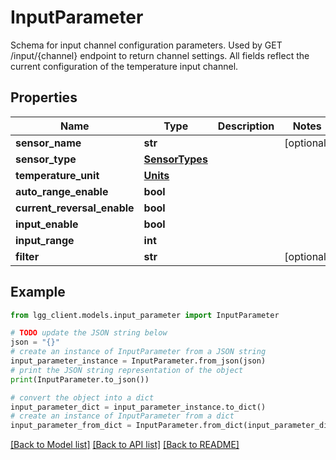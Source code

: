 # InputParameter

Schema for input channel configuration parameters.  Used by GET /input/{channel} endpoint to return channel settings. All fields reflect the current configuration of the temperature input channel.

## Properties

Name | Type | Description | Notes
------------ | ------------- | ------------- | -------------
**sensor_name** | **str** |  | [optional] 
**sensor_type** | [**SensorTypes**](SensorTypes.md) |  | 
**temperature_unit** | [**Units**](Units.md) |  | 
**auto_range_enable** | **bool** |  | 
**current_reversal_enable** | **bool** |  | 
**input_enable** | **bool** |  | 
**input_range** | **int** |  | 
**filter** | **str** |  | [optional] 

## Example

```python
from lgg_client.models.input_parameter import InputParameter

# TODO update the JSON string below
json = "{}"
# create an instance of InputParameter from a JSON string
input_parameter_instance = InputParameter.from_json(json)
# print the JSON string representation of the object
print(InputParameter.to_json())

# convert the object into a dict
input_parameter_dict = input_parameter_instance.to_dict()
# create an instance of InputParameter from a dict
input_parameter_from_dict = InputParameter.from_dict(input_parameter_dict)
```
[[Back to Model list]](../README.md#documentation-for-models) [[Back to API list]](../README.md#documentation-for-api-endpoints) [[Back to README]](../README.md)


